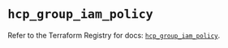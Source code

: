 # `hcp_group_iam_policy`

Refer to the Terraform Registry for docs: [`hcp_group_iam_policy`](https://registry.terraform.io/providers/hashicorp/hcp/0.105.0/docs/resources/group_iam_policy).
